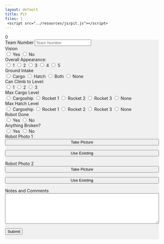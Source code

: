```yaml
---
layout: default
title: Pit
files: |
 <script src="../resources/js/pit.js"></script>
---
```

<div id='spinner'></div>
<div id='status'>0</div>
<div id='page' class="container-fluid" style="background-color: #f0f0f0; margin-bottom: 15px">
    <form>
        <div class="row">
            <div class="col">
                <label class="mr-sm-2" for="teamNumber">Team Number</label>
                <input id="teamNumber" maxlength="4" onkeypress='return event.charCode >= 48 && event.charCode <= 57'
                    autocomplete="off" type="tel" class="form-control" placeholder="Team Number">
            </div>
        </div>
        <div class="row">
            <div class="col-lg-3 col-md-2 col-3">
                <label class="mr-sm-2" style="display: block" for="vision">Vision</label>
                <div id="vision" class="btn-group btn-group-toggle" data-toggle="buttons">
                    <label id="visionYes" class="btn btn-secondary">
                        <input type="radio" value="1" name="vision" id="visionYes" autocomplete="off">
                        Yes
                    </label>
                    <label id="visionNo" class="btn btn-secondary">
                        <input type="radio" value="0" name="vision" id="visionNo" autocomplete="off">
                        No
                    </label>
                </div>
            </div>
            <div class="col-lg-3 col-md-3 col-5">
                <label class="mr-sm-2" style="display: block" for="robotAppearance">Overall Appearance:</label>
                <div id="robotAppearance" class="btn-group btn-group-toggle" data-toggle="buttons">
                    <label id="appearance1" class="btn btn-secondary">
                        <input type="radio" value="1" name="robotAppearance" id="appearance1" autocomplete="off"> 1
                    </label>
                    <label id="appearance2" class="btn btn-secondary">
                        <input type="radio" value="2" name="robotAppearance" id="appearance2" autocomplete="off"> 2
                    </label>
                    <label id="appearance3" class="btn btn-secondary">
                        <input type="radio" value="3" name="robotAppearance" id="appearance3" autocomplete="off"> 3
                    </label>
                    <label id="appearance4" class="btn btn-secondary">
                        <input type="radio" value="4" name="robotAppearance" id="appearance4" autocomplete="off"> 4
                    </label>
                    <label id="appearance5" class="btn btn-secondary">
                        <input type="radio" value="5" name="robotAppearance" id="appearance5" autocomplete="off"> 5
                    </label>
                </div>
            </div>
            <div class="col-lg-4 col-md-5 col-7">
                <label class="mr-sm-2" style="display: block" for="groundIntake">Ground Intake</label>
                <div id="groundIntake" class="btn-group btn-group-toggle" data-toggle="buttons">
                    <label id="groundIntakeCargo" class="btn btn-secondary">
                        <input type="radio" value="cargo" name="groundIntake" id="groundIntakeCargo" autocomplete="off">
                        Cargo
                    </label>
                    <label id="groundIntakeHatch" class="btn btn-secondary">
                        <input type="radio" value="hatch" name="groundIntake" id="groundIntakeHatch" autocomplete="off">
                        Hatch
                    </label>
                    <label id="groundIntakeBoth" class="btn btn-secondary">
                        <input type="radio" value="both" name="groundIntake" id="groundIntakeBoth" autocomplete="off">
                        Both
                    </label>
                    <label id="groundIntakeNone" class="btn btn-secondary">
                        <input type="radio" value="none" name="groundIntake" id="groundIntakeNone" autocomplete="off">
                        None
                    </label>
                </div>
            </div>
            <div class="col-lg-2 col-md-2 col-4">
                <label class="mr-sm-2" style="display: block" for="climbLevel">Can Climb to Level:</label>
                <div id="climbLevel" class="btn-group btn-group-toggle" data-toggle="buttons">
                    <label id="climbLevel1" class="btn btn-secondary">
                        <input type="radio" value="1" name="climbLevel" id="climbLevel1" autocomplete="off"> 1
                    </label>
                    <label id="climbLevel2" class="btn btn-secondary">
                        <input type="radio" value="2" name="climbLevel" id="climbLevel2" autocomplete="off"> 2
                    </label>
                    <label id="climbLevel3" class="btn btn-secondary">
                        <input type="radio" value="3" name="climbLevel" id="climbLevel3" autocomplete="off"> 3
                    </label>
                </div>
            </div>
            <div class="col-lg-6 col-sm-12 col-12">
                <label class="mr-sm-2" style="display: block" for="cargoLevel">Max Cargo Level</label>
                <div id="cargoLevel" class="btn-group btn-group-toggle" data-toggle="buttons">
                    <label id="cargoLevelCargoship" class="btn btn-secondary">
                        <input type="radio" value="cargoship" name="cargoLevel" id="cargoLevelCargoship" autocomplete="off">
                        Cargoship
                    </label>
                    <label id="cargoLevel1" class="btn btn-secondary">
                        <input type="radio" value="1" name="cargoLevel" id="cargoLevel1" autocomplete="off">
                        Rocket 1
                    </label>
                    <label id="cargoLevel2" class="btn btn-secondary">
                        <input type="radio" value="2" name="cargoLevel" id="cargoLevel2" autocomplete="off">
                        Rocket 2
                    </label>
                    <label id="cargoLevel3" class="btn btn-secondary">
                        <input type="radio" value="3" name="cargoLevel" id="cargoLevel3" autocomplete="off">
                        Rocket 3
                    </label>
                    <label id="cargoLevelNone" class="btn btn-secondary">
                        <input type="radio" value="none" name="cargoLevel" id="cargoLevelNone" autocomplete="off">
                        None
                    </label>
                </div>
            </div>
            <div class="col-lg-6 col-sm-12 col-12">
                <label class="mr-sm-2" style="display: block" for="hatchLevel">Max Hatch Level</label>
                <div id="hatchLevel" class="btn-group btn-group-toggle" data-toggle="buttons">
                    <label id="hatchLevelCargoship" class="btn btn-secondary">
                        <input type="radio" value="cargoship" name="hatchLevel" id="hatchLevelCargoship" autocomplete="off">
                        Cargoship
                    </label>
                    <label id="hatchLevel1" class="btn btn-secondary">
                        <input type="radio" value="1" name="hatchLevel" id="hatchLevel1" autocomplete="off">
                        Rocket 1
                    </label>
                    <label id="hatchLevel2" class="btn btn-secondary">
                        <input type="radio" value="2" name="hatchLevel" id="hatchLevel2" autocomplete="off">
                        Rocket 2
                    </label>
                    <label id="hatchLevel3" class="btn btn-secondary">
                        <input type="radio" value="3" name="hatchLevel" id="hatchLevel3" autocomplete="off">
                        Rocket 3
                    </label>
                    <label id="hatchLevelNone" class="btn btn-secondary">
                        <input type="radio" value="none" name="hatchLevel" id="hatchLevelNone" autocomplete="off">
                        None
                    </label>
                </div>
            </div>
        </div>
        <div class="row">
            <div class="col-6">
                <label class="mr-sm-2" style="display: block" for="robotDone">Robot Done</label>
                <div id="robotDone" class="btn-group btn-group-toggle" data-toggle="buttons">
                    <label id="robotDoneYes" class="btn btn-secondary">
                        <input type="radio" value="1" name="robotDone" id="robotDoneYes" autocomplete="off"> Yes
                    </label>
                    <label id="robotDoneNo" class="btn btn-secondary">
                        <input type="radio" value="0" name="robotDone" id="robotDoneNo" autocomplete="off"> No
                    </label>
                </div>
            </div>
            <div class="col-6">
                <label class="mr-sm-2" style="display: block" for="robotBroken">Anything Broken?</label>
                <div id="robotBroken" class="btn-group btn-group-toggle" data-toggle="buttons">
                    <label id="robotBrokenYes" class="btn btn-secondary">
                        <input type="radio" value="1" name="robotBroken" id="robotBrokenYes" autocomplete="off"> Yes
                    </label>
                    <label id="robotBrokenNo" class="btn btn-secondary">
                        <input type="radio" value="0" name="robotBroken" id="robotBrokenNo" autocomplete="off"> No
                    </label>
                </div>
            </div>
        </div>
        <div class="row">
            <div class="col-sm-6 col-6">
                <div>
                    <img class="img-fluid" style="margin-top: 15px; display:none" alt="No Image" id="robotPhoto1Preview" />
                </div>
                <label class="mr-sm-2" style="display: block" for="robotPhoto1">Robot Photo 1</label>
                <div class="row">
                    <div class="col-sm-6 col-12">
                        <button id='newPicture1' class="btn btn-info" type="button" style="width: 100%; margin-bottom: 15px">Take
                            Picture</button>
                    </div>
                    <div class="col-sm-6 col-12">
                        <button id='existingPicture1' class="btn btn-info" type="button" style="width: 100%; margin-bottom: 15px">Use
                            Existing</button>
                    </div>
                </div>
            </div>
            <div class="col-sm-6 col-6">
                <div>
                    <img class="img-fluid" style="margin-top: 15px; display:none" alt="No Image" id="robotPhoto2Preview" />
                </div>
                <label class="mr-sm-2" style="display: block" for="robotPhoto2">Robot Photo 2</label>
                <div class="row">
                    <div class="col-sm-6 col-12">
                        <button id='newPicture2' class="btn btn-info" type="button" style="width: 100%; margin-bottom: 15px">Take
                            Picture</button>
                    </div>
                    <div class="col-sm-6 col-12">
                        <button id='existingPicture2' class="btn btn-info" type="button" style="width: 100%; margin-bottom: 15px">Use
                            Existing</button>
                    </div>
                </div>
            </div>
        </div>
        <div class="row">
            <div class="col">
                <label class="mr-sm-2" style="display: block" for="commentSection">Notes and Comments</label>
                <textarea autocomplete="off" style="width: 100%; height:100px" id="commentSection"></textarea>
            </div>
        </div>
        <button id="Submit" class="btn btn-success" type="button" style="margin-top: 15px; margin-bottom: 15px">Submit</button>
    </form>
</div>